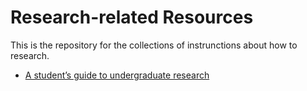 # Research-related Resources
This is the repository for the collections of instrunctions about how to research.

* [A student’s guide to undergraduate research](https://www.nature.com/articles/d41586-019-00871-x)

